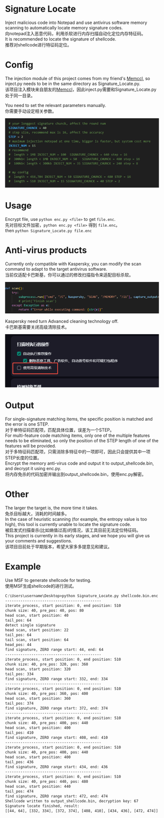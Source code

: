 # Signature Locate
Inject malicious code into Notepad and use antivirus software memory scanning to automatically locate memory signature codes.  
向notepad注入恶意代码，利用杀软进行内存扫描自动化定位内存特征码。  
It is recommended to locate the signature of shellcode.   
推荐对shellcode进行特征码定位。  
 
# Config
The injection module of this project comes from my friend's [Memccl](https://github.com/Adnnlnistrator/Memccl), so inject.py needs to be in the same directory as Signature_Locate.py.  
该项目注入模块来自朋友的[Memccl](https://github.com/Adnnlnistrator/Memccl)，因此inject.py需要和Signature_Locate.py处于同一目录。  

You need to set the relevant parameters manually.  
你需要手动设定相关参数。  

![](./picture/config.png)

# Usage
Encrypt file, use ```python enc.py <file>``` to get ```file.enc```.  
先对目标文件加密，```python enc.py <file>``` 得到 ```file.enc```。  
then ```python Signature_Locate.py file.enc```

# Anti-virus products
Currently only compatible with Kaspersky, you can modify the scan command to adapt to the target antivirus software.   
当前仅适配卡巴斯基，你可以通过的修改扫描指令来适配目标杀软。  

![](./picture/anti_virus_cmd.png)  

Kaspersky need turn Advanced cleaning technology off.  
卡巴斯基需要关闭高级清除技术。  

![](./picture/advanced_clean_technology.png)  

# Output
For single-signature matching items, the specific position is matched and the error is one STEP.  
对于单特征码匹配项，匹配具体位置，误差为一个STEP。  
For multi-feature code matching items, only one of the multiple features needs to be eliminated, so only the position of the STEP length of one of the features will be provided.  
对于多特征码匹配项，只需消除多特征中的一项即可，因此只会提供其中一项STEP长度的位置。  
Encrypt the memory anti-virus code and output it to output_shellcode.bin, and decrypt it using enc.py.  
将内存免杀的代码加密并输出到output_shellcode.bin，使用enc.py解密。  

# Other
The larger the target is, the more time it takes.  
免杀目标越大，消耗的时间越多。  
In the case of heuristic scanning (for example, the entropy value is too high), this tool is currently unable to locate the signature code.  
被启发式扫描查杀(比如熵值过高)的情况，该工具目前无法定位特征码。  
This project is currently in its early stages, and we hope you will give us your comments and suggestions.  
该项目目前处于早期版本，希望大家多多提意见和建议。  
 
# Example
Use MSF to generate shellcode for testing.  
使用MSF生成shellcode的进行测试。  
```
C:\Users\username\Desktop>python Signature_Locate.py shellcode.bin.enc
--------------------------------------------
iterate_process, start position: 0, end position: 510
chunk size: 40, pre_pos: 40, pos: 80
head scan, start position: 40
tail_pos: 64
detect single signature
head scan, start position: 22
tail_pos: 64
tail scan, start position: 64
head_pos: 44
find signature, ZERO range start: 44, end: 64
--------------------------------------------
iterate_process, start position: 0, end position: 510
chunk size: 40, pre_pos: 320, pos: 360
head scan, start position: 320
tail_pos: 334
find signature, ZERO range start: 332, end: 334
--------------------------------------------
iterate_process, start position: 0, end position: 510
chunk size: 40, pre_pos: 360, pos: 400
head scan, start position: 360
tail_pos: 374
find signature, ZERO range start: 372, end: 374
--------------------------------------------
iterate_process, start position: 0, end position: 510
chunk size: 40, pre_pos: 400, pos: 440
head scan, start position: 400
tail_pos: 410
find signature, ZERO range start: 408, end: 410
--------------------------------------------
iterate_process, start position: 0, end position: 510
chunk size: 40, pre_pos: 400, pos: 440
head scan, start position: 400
tail_pos: 436
find signature, ZERO range start: 434, end: 436
--------------------------------------------
iterate_process, start position: 0, end position: 510
chunk size: 40, pre_pos: 440, pos: 480
head scan, start position: 440
tail_pos: 474
find signature, ZERO range start: 472, end: 474
Shellcode written to output_shellcode.bin, decryption key: 67
Signature locate finished, result:
[[44, 64], [332, 334], [372, 374], [408, 410], [434, 436], [472, 474]]
```
